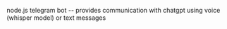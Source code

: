 node.js telegram bot -- provides communication with chatgpt using voice (whisper model) or text messages
